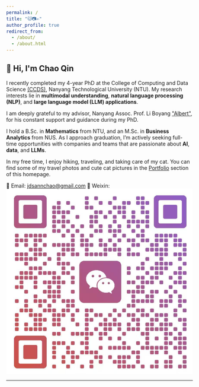 ```yaml
---
permalink: /
title: "🐱📷✍️"
author_profile: true
redirect_from: 
  - /about/
  - /about.html
---
```


## 👋 Hi, I'm Chao Qin

I recently completed my 4-year PhD at the College of Computing and Data Science [(CCDS)](https://www.ntu.edu.sg/computing/home), Nanyang Technological University (NTU).
My research interests lie in **multimodal understanding**, **natural language processing (NLP)**, and **large language model (LLM) applications**.

I am deeply grateful to my advisor, Nanyang Assoc. Prof. Li Boyang ["Albert"](http://boyangli.org/), for his constant support and guidance during my PhD.

I hold a B.Sc. in **Mathematics** from NTU, and an M.Sc. in **Business Analytics** from NUS. As I approach graduation, I’m actively seeking full-time opportunities with companies and teams that are passionate about **AI**, **data**, and **LLMs**.

In my free time, I enjoy hiking, traveling, and taking care of my cat.
You can find some of my travel photos and cute cat pictures in the [Portfolio](portfolio.html) section of this homepage.

📧 Email: jdsannchao@gmail.com
📱 Weixin: ![Wechat](assets/WeChat.jpg)

---


